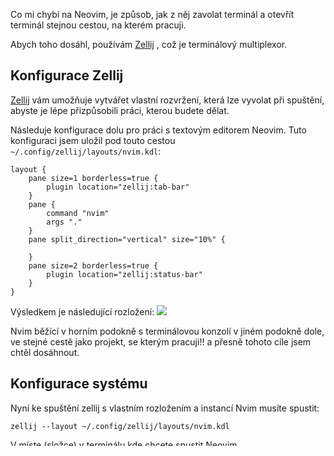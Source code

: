 Co mi chybí na Neovim, je způsob, jak z něj zavolat terminál a otevřít terminál stejnou cestou, na kterém pracuji.

Abych toho dosáhl, používám [Zellij](https://zellij.dev/) , což je terminálový multiplexor.

##  Konfigurace Zellij

[Zellij](https://zellij.dev/) vám umožňuje vytvářet vlastní rozvržení, která lze vyvolat při spuštění, abyste je lépe přizpůsobili práci, kterou budete dělat.

Následuje konfigurace dolu pro práci s textovým editorem Neovim. Tuto konfiguraci jsem uložil pod touto cestou `~/.config/zellij/layouts/nvim.kdl`:  

```
layout {
    pane size=1 borderless=true {
        plugin location="zellij:tab-bar"
    }
    pane {
        command "nvim"
        args "."
    }
    pane split_direction="vertical" size="10%" {

    } 
    pane size=2 borderless=true {
        plugin location="zellij:status-bar"
    }
}
```

Výsledkem je následující rozložení:
![](https://lukan.cz/wp-content/uploads/2024/03/HelixAndZellij-700x382.png)

Nvim běžící v horním podokně s terminálovou konzolí v jiném podokně dole, ve stejné cestě jako projekt, se kterým pracuji!! a přesně tohoto cíle jsem chtěl dosáhnout.

## Konfigurace systému

Nyní ke spuštění zellij s vlastním rozložením a instancí Nvim musíte spustit:  

```
zellij --layout ~/.config/zellij/layouts/nvim.kdl
```

V míste (složce) v terminálu kde chcete spustit Neovim.

Nyní pro zjednodušení tohoto příkazu jsem vytvořil alias `znv`a uložil to do mého `~/.bashrc`soubor.  

```
alias znv='zellij --layout $HOME/.config/zellij/layouts/nvim.kdl'
```

S touto konfigurací pokaždé, když potřebuji vytvořit novou instanci Neovim, stačí zadat _znv_ do adresáře, se kterým chci pracovat, a [Zellij](https://zellij.dev/) mi zavolá Neovim a automaticky otevře projekt.

